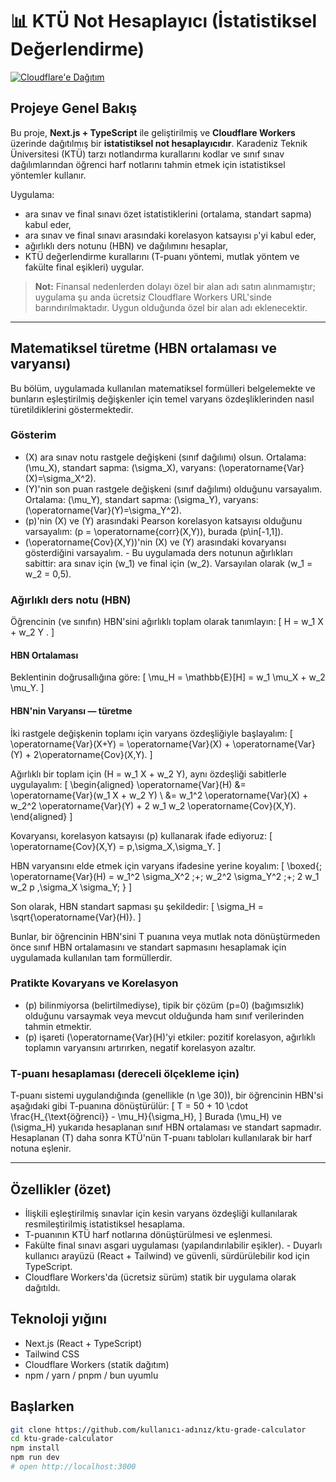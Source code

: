 # 📊 KTÜ Not Hesaplayıcı (İstatistiksel Değerlendirme)

[![Cloudflare'e Dağıtım](https://deploy.workers.cloudflare.com/button)](https://deploy.workers.cloudflare.com/?url=https://github.com/kullanıcı-adınız/ktu-not-hesaplayıcısı)

## Projeye Genel Bakış

Bu proje, **Next.js + TypeScript** ile geliştirilmiş ve **Cloudflare Workers** üzerinde dağıtılmış bir **istatistiksel not hesaplayıcıdır**.
Karadeniz Teknik Üniversitesi (KTÜ) tarzı notlandırma kurallarını kodlar ve sınıf sınav dağılımlarından öğrenci harf notlarını tahmin etmek için istatistiksel yöntemler kullanır.

Uygulama:
- ara sınav ve final sınavı özet istatistiklerini (ortalama, standart sapma) kabul eder,
- ara sınav ve final sınavı arasındaki korelasyon katsayısı `p`'yi kabul eder,
- ağırlıklı ders notunu (HBN) ve dağılımını hesaplar,
- KTÜ değerlendirme kurallarını (T-puanı yöntemi, mutlak yöntem ve fakülte final eşikleri) uygular.

> **Not:** Finansal nedenlerden dolayı özel bir alan adı satın alınmamıştır; uygulama şu anda ücretsiz Cloudflare Workers URL'sinde barındırılmaktadır. Uygun olduğunda özel bir alan adı eklenecektir.

---

## Matematiksel türetme (HBN ortalaması ve varyansı)

Bu bölüm, uygulamada kullanılan matematiksel formülleri belgelemekte ve bunların eşleştirilmiş değişkenler için temel varyans özdeşliklerinden nasıl türetildiklerini göstermektedir.

### Gösterim

- \(X\) ara sınav notu rastgele değişkeni (sınıf dağılımı) olsun.
Ortalama: \(\mu_X\), standart sapma: \(\sigma_X\), varyans: \(\operatorname{Var}(X)=\sigma_X^2\).
- \(Y\)'nin son puan rastgele değişkeni (sınıf dağılımı) olduğunu varsayalım.
Ortalama: \(\mu_Y\), standart sapma: \(\sigma_Y\), varyans: \(\operatorname{Var}(Y)=\sigma_Y^2\).
- \(p\)'nin \(X\) ve \(Y\) arasındaki Pearson korelasyon katsayısı olduğunu varsayalım: \(p = \operatorname{corr}(X,Y)\), burada \(p\in[-1,1]\).
- \(\operatorname{Cov}(X,Y)\)'nin \(X\) ve \(Y\) arasındaki kovaryansı gösterdiğini varsayalım. - Bu uygulamada ders notunun ağırlıkları sabittir: ara sınav için \(w_1\) ve final için \(w_2\). Varsayılan olarak \(w_1 = w_2 = 0,5\).

### Ağırlıklı ders notu (HBN)

Öğrencinin (ve sınıfın) HBN'sini ağırlıklı toplam olarak tanımlayın:
\[
H = w_1 X + w_2 Y .
\]

#### HBN Ortalaması
Beklentinin doğrusallığına göre:
\[
\mu_H = \mathbb{E}[H] = w_1 \mu_X + w_2 \mu_Y.
\]

#### HBN'nin Varyansı — türetme

İki rastgele değişkenin toplamı için varyans özdeşliğiyle başlayalım:
\[
\operatorname{Var}(X+Y) = \operatorname{Var}(X) + \operatorname{Var}(Y) + 2\operatorname{Cov}(X,Y).
\]

Ağırlıklı bir toplam için \(H = w_1 X + w_2 Y\), aynı özdeşliği sabitlerle uygulayalım:
\[
\begin{aligned}
\operatorname{Var}(H)
&= \operatorname{Var}(w_1 X + w_2 Y) \\
&= w_1^2 \operatorname{Var}(X) + w_2^2 \operatorname{Var}(Y) + 2 w_1 w_2 \operatorname{Cov}(X,Y).
\end{aligned}
\]

Kovaryansı, korelasyon katsayısı \(p\) kullanarak ifade ediyoruz:
\[
\operatorname{Cov}(X,Y) = p\,\sigma_X\,\sigma_Y.
\]

HBN varyansını elde etmek için varyans ifadesine yerine koyalım:
\[
\boxed{\;
\operatorname{Var}(H) = w_1^2 \sigma_X^2 \;+\; w_2^2 \sigma_Y^2 \;+\; 2 w_1 w_2 p \,\sigma_X \sigma_Y\;
}
\]

Son olarak, HBN standart sapması şu şekildedir:
\[
\sigma_H = \sqrt{\operatorname{Var}(H)}.
\]

Bunlar, bir öğrencinin HBN'sini T puanına veya mutlak nota dönüştürmeden önce sınıf HBN ortalamasını ve standart sapmasını hesaplamak için uygulamada kullanılan tam formüllerdir.

### Pratikte Kovaryans ve Korelasyon

- \(p\) bilinmiyorsa (belirtilmediyse), tipik bir çözüm \(p=0\) (bağımsızlık) olduğunu varsaymak veya mevcut olduğunda ham sınıf verilerinden tahmin etmektir.
- \(p\) işareti \(\operatorname{Var}(H)\'yi etkiler: pozitif korelasyon, ağırlıklı toplamın varyansını artırırken, negatif korelasyon azaltır.

### T-puanı hesaplaması (dereceli ölçekleme için)

T-puanı sistemi uygulandığında (genellikle \(n \ge 30\)), bir öğrencinin HBN'si aşağıdaki gibi T-puanına dönüştürülür:
\[
T = 50 + 10 \cdot \frac{H_{\text{öğrenci}} - \mu_H}{\sigma_H},
\]
Burada \(\mu_H\) ve \(\sigma_H\) yukarıda hesaplanan sınıf HBN ortalaması ve standart sapmadır. Hesaplanan \(T\) daha sonra KTÜ'nün T-puanı tabloları kullanılarak bir harf notuna eşlenir.

---

## Özellikler (özet)

- İlişkili eşleştirilmiş sınavlar için kesin varyans özdeşliği kullanılarak resmileştirilmiş istatistiksel hesaplama.
- T-puanının KTÜ harf notlarına dönüştürülmesi ve eşlenmesi.
- Fakülte final sınavı asgari uygulaması (yapılandırılabilir eşikler). - Duyarlı kullanıcı arayüzü (React + Tailwind) ve güvenli, sürdürülebilir kod için TypeScript.
- Cloudflare Workers'da (ücretsiz sürüm) statik bir uygulama olarak dağıtıldı.

## Teknoloji yığını

- Next.js (React + TypeScript)
- Tailwind CSS
- Cloudflare Workers (statik dağıtım)
- npm / yarn / pnpm / bun uyumlu

## Başlarken

```bash
git clone https://github.com/kullanıcı-adınız/ktu-grade-calculator
cd ktu-grade-calculator
npm install
npm run dev
# open http://localhost:3000
